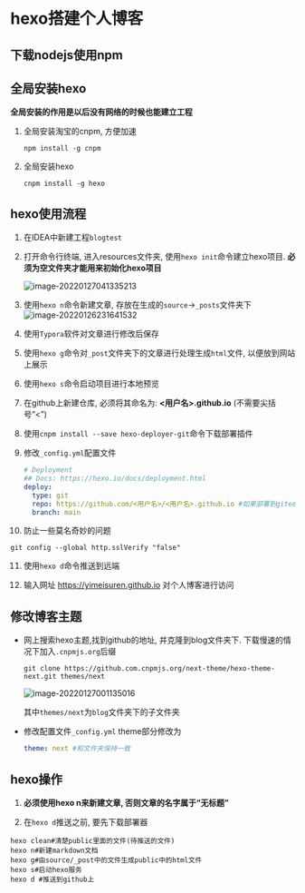 

# hexo搭建个人博客

## 下载nodejs使用npm

## 全局安装hexo

**全局安装的作用是以后没有网络的时候也能建立工程**

1. 全局安装淘宝的cnpm, 方便加速

   ```shell
   npm install -g cnpm
   ```

2. 全局安装hexo

   ```shell
   cnpm install -g hexo
   ```

## hexo使用流程

1. 在IDEA中新建工程`blogtest`
  
1. 打开命令行终端, 进入resources文件夹, 使用`hexo init`命令建立hexo项目. **必须为空文件夹才能用来初始化hexo项目**
  
   ![image-20220127041335213](https://gitee.com/andewkarsa/pictures/raw/master/image-20220127041335213.png)
   
3. 使用`hexo n`命令新建文章, 存放在生成的`source`->`_posts`文件夹下
   ![image-20220126231641532](https://gitee.com/andewkarsa/pictures/raw/master/image-20220126231641532.png)

4. 使用`Typora`软件对文章进行修改后保存

4. 使用`hexo g`命令对`_post`文件夹下的文章进行处理生成`html`文件, 以便放到网站上展示

6. 使用`hexo s`命令启动项目进行本地预览

7. 在github上新建仓库, 必须将其命名为:  **<用户名>.github.io** (不需要尖括号“<”)

8. 使用`cnpm install --save hexo-deployer-git`命令下载部署插件

9. 修改`_config.yml`配置文件

   ```yaml
   # Deployment
   ## Docs: https://hexo.io/docs/deployment.html
   deploy:
     type: git
     repo: https://github.com/<用户名>/<用户名>.github.io #如果部署到gitee上, 则将github该层gitee即可
     branch: main
   ```

10. 防止一些莫名奇妙的问题

   ```shell
   git config --global http.sslVerify "false"
   ```

   

11. 使用`hexo d`命令推送到远端

12. 输入网址 https://yimeisuren.github.io 对个人博客进行访问

## 修改博客主题

+ 网上搜索hexo主题,找到github的地址, 并克隆到blog文件夹下. 下载慢速的情况下加入`.cnpmjs.org`后缀

  ```shell
  git clone https://github.com.cnpmjs.org/next-theme/hexo-theme-next.git themes/next
  ```

  ![image-20220127001135016](https://gitee.com/andewkarsa/pictures/raw/master/image-20220127001135016.png)

  其中`themes/next`为`blog`文件夹下的子文件夹

+ 修改配置文件`_config.yml`
  theme部分修改为

  ```yaml
  theme: next #和文件夹保持一致
  ```

  

## hexo操作

1. **必须使用hexo n来新建文章, 否则文章的名字属于“无标题”**

2. 在`hexo d`推送之前, 要先下载部署器

```shell
hexo clean#清楚public里面的文件(待推送的文件)
hexo n#新建markdown文档
hexo g#由source/_post中的文件生成public中的html文件
hexo s#启动hexo服务
hexo d #推送到github上
```


